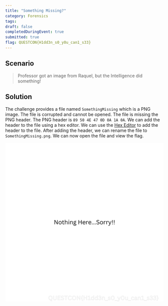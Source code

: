 ```yaml
---
title: "Something Missing?"
category: Forensics
tags: 
draft: false
completedDuringEvent: true
submitted: true
flag: QUESTCON{H1dd3n_s0_y0u_can1_s33}
---
```

## Scenario

> Professor got an image from Raquel, but the Intelligence did something!

## Solution

The challenge provides a file named `SomethingMissing` which is a PNG image. The file is corrupted and cannot be opened. The file is missing the PNG header. The PNG header is `89 50 4E 47 0D 0A 1A 0A`. We can add the header to the file using a hex editor. We can use the [Hex Editor](https://hexed.it/) to add the header to the file. After adding the header, we can rename the file to `SomethingMissing.png`. We can now open the file and view the flag.

![SomethingMissing.png](SomethingMissing.png)
